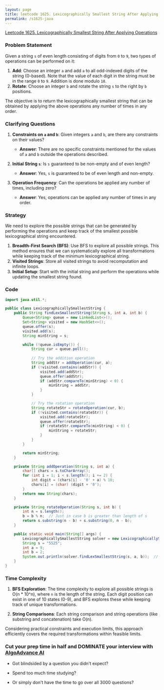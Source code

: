 ```yaml
---
layout: page
title: leetcode 1625. Lexicographically Smallest String After Applying Operations
permalink: /s1625-java
---
```

[Leetcode 1625. Lexicographically Smallest String After Applying Operations](https://algoadvance.github.io/algoadvance/l1625)
### Problem Statement

Given a string `s` of even length consisting of digits from `0` to `9`, two types of operations can be performed on it:

1. **Add**: Choose an integer `a` and add `a` to all odd-indexed digits of the string (0-based). Note that the value of each digit in the string must be in the range `0` to `9`. Addition is done modulo `10`.
2. **Rotate**: Choose an integer `b` and rotate the string `s` to the right by `b` positions.

The objective is to return the lexicographically smallest string that can be obtained by applying the above operations any number of times in any order.

### Clarifying Questions
1. **Constraints on `a` and `b`**: Given integers `a` and `b`, are there any constraints on their values?
    - **Answer**: There are no specific constraints mentioned for the values of `a` and `b` outside the operations described.

2. **Initial String `s`**: Is `s` guaranteed to be non-empty and of even length?
    - **Answer**: Yes, `s` is guaranteed to be of even length and non-empty.

3. **Operation Frequency**: Can the operations be applied any number of times, including zero?
   - **Answer**: Yes, operations can be applied any number of times in any order.

### Strategy

We need to explore the possible strings that can be generated by performing the operations and keep track of the smallest possible lexicographical string encountered.

1. **Breadth-First Search (BFS)**: Use BFS to explore all possible strings. This method ensures that we can systematically explore all transformations while keeping track of the minimum lexicographical string.
2. **Visited Strings**: Store all visited strings to avoid recomputation and infinite loops.
3. **Initial Setup**: Start with the initial string and perform the operations while updating the smallest string found.

### Code

```java
import java.util.*;

public class LexicographicallySmallestString {
    public String findLexSmallestString(String s, int a, int b) {
        Queue<String> queue = new LinkedList<>();
        Set<String> visited = new HashSet<>();
        queue.offer(s);
        visited.add(s);
        String minString = s;

        while (!queue.isEmpty()) {
            String cur = queue.poll();
            
            // Try the addition operation
            String addStr = addOperation(cur, a);
            if (!visited.contains(addStr)) {
                visited.add(addStr);
                queue.offer(addStr);
                if (addStr.compareTo(minString) < 0) {
                    minString = addStr;
                }
            }

            // Try the rotation operation
            String rotateStr = rotateOperation(cur, b);
            if (!visited.contains(rotateStr)) {
                visited.add(rotateStr);
                queue.offer(rotateStr);
                if (rotateStr.compareTo(minString) < 0) {
                    minString = rotateStr;
                }
            }
        }

        return minString;
    }

    private String addOperation(String s, int a) {
        char[] chars = s.toCharArray();
        for (int i = 1; i < s.length(); i += 2) {
            int digit = (chars[i] - '0' + a) % 10;
            chars[i] = (char) (digit + '0');
        }
        return new String(chars);
    }

    private String rotateOperation(String s, int b) {
        int n = s.length();
        b = b % n;  // Just in case b is greater than length of s
        return s.substring(n - b) + s.substring(0, n - b);
    }

    public static void main(String[] args) {
        LexicographicallySmallestString solver = new LexicographicallySmallestString();
        String s = "5525";
        int a = 9;
        int b = 2;
        System.out.println(solver.findLexSmallestString(s, a, b));  // Example usage
    }
}
```

### Time Complexity

1. **BFS Exploration**: The time complexity to explore all possible strings is O(n * 10^n), where `n` is the length of the string. Each digit position can exist in one of 10 states (0-9), and BFS explores these while keeping track of unique transformations.

2. **String Comparisons**: Each string comparison and string operations (like substring and concatenation) take O(n).

Considering practical constraints and execution limits, this approach efficiently covers the required transformations within feasible limits.


### Cut your prep time in half and DOMINATE your interview with [AlgoAdvance AI](https://algoAdvance.com)

- Got blindsided by a question you didn't expect?

- Spend too much time studying?

- Or simply don't have the time to go over all 3000 questions?

